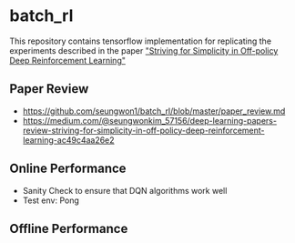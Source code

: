 # batch_rl

This repository contains tensorflow implementation for replicating the experiments described in the paper ["Striving for Simplicity in Off-policy Deep Reinforcement Learning"]( https://arxiv.org/abs/1907.04543)

## Paper Review
- https://github.com/seungwon1/batch_rl/blob/master/paper_review.md
- https://medium.com/@seungwonkim_57156/deep-learning-papers-review-striving-for-simplicity-in-off-policy-deep-reinforcement-learning-ac49c4aa26e2

## Online Performance
- Sanity Check to ensure that DQN algorithms work well
- Test env: Pong

## Offline Performance
